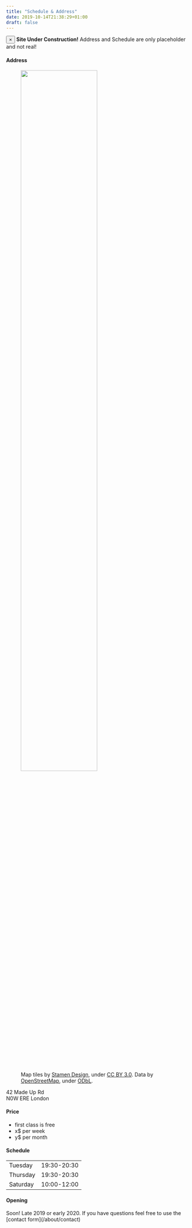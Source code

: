 ```yaml
---
title: "Schedule & Address"
date: 2019-10-14T21:38:29+01:00
draft: false
---
```


<div class="alert alert-danger alert-dismissible fade show">
  <button type="button" class="close" data-dismiss="alert">&times;</button>
  <strong>Site Under Construction!</strong> Address and Schedule are only placeholder and not real!
</div>

<h4 class="alert alert-info">Address</h4>

<div class="overflow-hidden mb-5">
  <figure>
    <img src="/img/random-london.png" class="float-right" width="70%"/>
    <figcaption class="float-right">
        Map tiles by <a href="http://stamen.com">Stamen Design</a>, under <a href="http://creativecommons.org/licenses/by/3.0">CC BY 3.0</a>. Data by <a href="http://openstreetmap.org">OpenStreetMap</a>, under <a href="http://www.openstreetmap.org/copyright">ODbL</a>.
    </figcaption>
  </figure>
  
  42 Made Up Rd<br>
  N0W ERE London
</div>

<h4 class="alert alert-info">Price</h4>
<ul>
  <li>first class is free</li>
  <li>x$ per week</li>
  <li>y$ per month</li>
</ul>

<h4 class="alert alert-info">Schedule</h4>
<table>
<tr><td>Tuesday</td><td>19:30-20:30</td></tr>
<tr><td>Thursday</td><td>19:30-20:30</td></tr>
<tr><td>Saturday</td><td>10:00-12:00</td></tr>
</table>

<h4 class="alert alert-info">Opening</h4>
Soon! Late 2019 or early 2020. If you have questions feel free to use the [contact form](/about/contact)